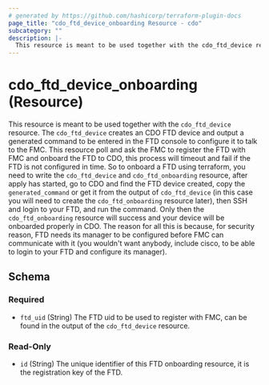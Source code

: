 ```yaml
---
# generated by https://github.com/hashicorp/terraform-plugin-docs
page_title: "cdo_ftd_device_onboarding Resource - cdo"
subcategory: ""
description: |-
  This resource is meant to be used together with the cdo_ftd_device resource. The cdo_ftd_device creates an CDO FTD device and output a generated command to be entered in the FTD console to configure it to talk to the FMC. This resource poll and ask the FMC to register the FTD with FMC and onboard the FTD to CDO, this process will timeout and fail if the FTD is not configured in time. So to onboard a FTD using terraform, you need to write the cdo_ftd_device and cdo_ftd_onboarding resource, after apply has started, go to CDO and find the FTD device created, copy the generated_command or get it from the output of cdo_ftd_device (in this case you will need to create the cdo_ftd_onboarding resource later), then SSH and login to your FTD, and run the command. Only then the cdo_ftd_onboarding resource will success and your device will be onboarded properly in CDO. The reason for all this is because, for security reason, FTD needs its manager to be configured before FMC can communicate with it (you wouldn't want anybody, include cisco, to be able to login to your FTD and configure its manager).
---
```


# cdo_ftd_device_onboarding (Resource)

This resource is meant to be used together with the `cdo_ftd_device` resource. The `cdo_ftd_device` creates an CDO FTD device and output a generated command to be entered in the FTD console to configure it to talk to the FMC. This resource poll and ask the FMC to register the FTD with FMC and onboard the FTD to CDO, this process will timeout and fail if the FTD is not configured in time. So to onboard a FTD using terraform, you need to write the `cdo_ftd_device` and `cdo_ftd_onboarding` resource, after apply has started, go to CDO and find the FTD device created, copy the `generated_command` or get it from the output of `cdo_ftd_device` (in this case you will need to create the `cdo_ftd_onboarding` resource later), then SSH and login to your FTD, and run the command. Only then the `cdo_ftd_onboarding` resource will success and your device will be onboarded properly in CDO. The reason for all this is because, for security reason, FTD needs its manager to be configured before FMC can communicate with it (you wouldn't want anybody, include cisco, to be able to login to your FTD and configure its manager).



<!-- schema generated by tfplugindocs -->
## Schema

### Required

- `ftd_uid` (String) The FTD uid to be used to register with FMC, can be found in the output of the `cdo_ftd_device` resource.

### Read-Only

- `id` (String) The unique identifier of this FTD onboarding resource, it is the registration key of the FTD.
